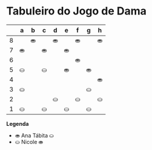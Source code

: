 # Tabuleiro do Jogo de Dama

|   | a | b | c | d | e | f | g | h |
|---|---|---|---|---|---|---|---|---|
| 8 |   | ⛂ |   | ⛂ |   | ⛂ |   | ⛂ |
| 7 | ⛂ |   | ⛂ |   | ⛂ |   |  |   |
| 6 |   |  |   |  |   | ⛂ |   |  |
| 5 | ⛀ |   | ⛀|   |  ⛂ |   | ⛂ |   |
| 4 |   |  |   |   |   |   |   |  ⛂ |
| 3 | ⛀|   |   |   |  |   | ⛀ |   |
| 2 |   |  |   | ⛀ |   | ⛀ |   | ⛀ |
| 1 | ⛀ |   | ⛀ |   | ⛀ |   | ⛀ |   |

**Legenda**

- ⛂  Ana Tábita ⛀
- ⛀  Nicole ⛂